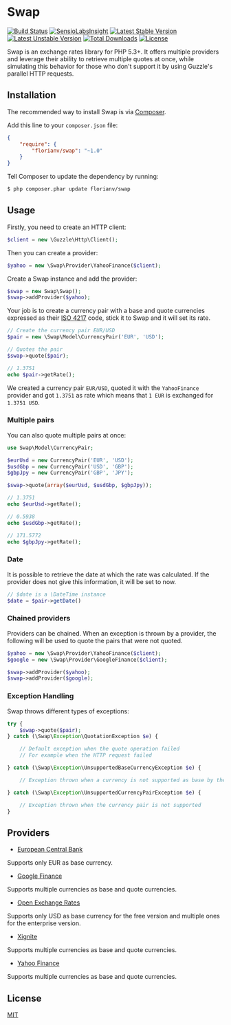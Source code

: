 Swap
====

[![Build Status](https://travis-ci.org/florianv/swap.svg?branch=master)](https://travis-ci.org/florianv/swap)
[![SensioLabsInsight](https://insight.sensiolabs.com/projects/6f546245-569b-4b1b-b520-44e4864380fb/mini.png)](https://insight.sensiolabs.com/projects/6f546245-569b-4b1b-b520-44e4864380fb)
[![Latest Stable Version](https://poser.pugx.org/florianv/swap/v/stable.png)](https://packagist.org/packages/florianv/swap)
[![Latest Unstable Version](https://poser.pugx.org/florianv/swap/v/unstable.png)](https://packagist.org/packages/florianv/swap)
[![Total Downloads](https://poser.pugx.org/florianv/swap/downloads.png)](https://packagist.org/packages/florianv/swap)
[![License](https://poser.pugx.org/florianv/swap/license.png)](https://packagist.org/packages/florianv/swap)

Swap is an exchange rates library for PHP 5.3+. It offers multiple providers and leverage their ability
to retrieve multiple quotes at once, while simulating this behavior for those who don't support it
by using Guzzle's parallel HTTP requests.

## Installation

The recommended way to install Swap is via [Composer](https://getcomposer.org).

Add this line to your `composer.json` file:

```json
{
    "require": {
        "florianv/swap": "~1.0"
    }
}
```

Tell Composer to update the dependency by running:

```bash
$ php composer.phar update florianv/swap
```

## Usage

Firstly, you need to create an HTTP client:

```php
$client = new \Guzzle\Http\Client();
```

Then you can create a provider:

```php
$yahoo = new \Swap\Provider\YahooFinance($client);
```

Create a Swap instance and add the provider:

```php
$swap = new Swap\Swap();
$swap->addProvider($yahoo);
```

Your job is to create a currency pair with a base and quote currencies expressed as their
[ISO 4217](http://en.wikipedia.org/wiki/ISO_4217) code, stick it to Swap and it will set its rate.

```php
// Create the currency pair EUR/USD
$pair = new \Swap\Model\CurrencyPair('EUR', 'USD');

// Quotes the pair
$swap->quote($pair);

// 1.3751
echo $pair->getRate();
```

We created a currency pair `EUR/USD`, quoted it with the `YahooFinance` provider and got `1.3751` as rate
which means that `1 EUR` is exchanged for `1.3751 USD`.

### Multiple pairs

You can also quote multiple pairs at once:

```php
use Swap\Model\CurrencyPair;

$eurUsd = new CurrencyPair('EUR', 'USD');
$usdGbp = new CurrencyPair('USD', 'GBP');
$gbpJpy = new CurrencyPair('GBP', 'JPY');

$swap->quote(array($eurUsd, $usdGbp, $gbpJpy));

// 1.3751
echo $eurUsd->getRate();

// 0.5938
echo $usdGbp->getRate();

// 171.5772
echo $gbpJpy->getRate();
```

### Date

It is possible to retrieve the date at which the rate was calculated. If the provider does not give
this information, it will be set to now.

```php
// $date is a \DateTime instance
$date = $pair->getDate()
```

### Chained providers

Providers can be chained. When an exception is thrown by a provider, the following will be used
to quote the pairs that were not quoted.

```php
$yahoo = new \Swap\Provider\YahooFinance($client);
$google = new \Swap\Provider\GoogleFinance($client);

$swap->addProvider($yahoo);
$swap->addProvider($google);
```

### Exception Handling

Swap throws different types of exceptions:

```php
try {
    $swap->quote($pair);
} catch (\Swap\Exception\QuotationException $e) {

    // Default exception when the quote operation failed
    // For example when the HTTP request failed

} catch (\Swap\Exception\UnsupportedBaseCurrencyException $e) {

    // Exception thrown when a currency is not supported as base by the provider

} catch (\Swap\Exception\UnsupportedCurrencyPairException $e) {

    // Exception thrown when the currency pair is not supported
}
```

## Providers

- [European Central Bank](http://www.ecb.europa.eu/home/html/index.en.html)

Supports only EUR as base currency.

- [Google Finance](http://www.google.com/finance)

Supports multiple currencies as base and quote currencies.

- [Open Exchange Rates](https://openexchangerates.org)

Supports only USD as base currency for the free version and multiple ones for the enterprise version.

- [Xignite](https://www.xignite.com)

Supports multiple currencies as base and quote currencies.

- [Yahoo Finance](https://finance.yahoo.com/)

Supports multiple currencies as base and quote currencies.

## License

[MIT](https://github.com/florianv/swap/blob/master/LICENSE)
